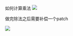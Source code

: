 如何计算乘法
![](https://oss.zaqbest.com/i/2022/04/30/626cbaae466d5.jpg)

做完除法之后需要补偿一个patch

![](https://oss.zaqbest.com/i/2022/04/30/626cbab10e5cd.jpg)